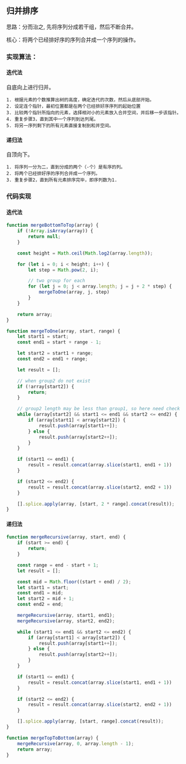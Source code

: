 ## 归并排序
思路：分而治之, 先将序列分成若干组，然后不断合并。

核心：将两个已经排好序的序列合并成一个序列的操作。

### 实现算法：

#### 迭代法
自底向上进行归并。

    1. 根据元素的个数推算出树的高度，确定迭代的次数，然后从底部开始。
    2. 设定连个指针，最初位置都是在两个已经排好序序列的起始位置
    3. 比较两个指针所指向的元素，选择相对小的元素放入合并空间，并后移一步该指针。
    4. 重复步骤3，直到其中一个序列到达列尾。
    5. 将另一序列剩下的所有元素直接复制到和并空间。

#### 递归法
自顶向下。

    1. 将序列一分为二，直到分成的两个（-个）是有序的列。
    2. 将两个已经排好序的序列合并成一个序列。
    3. 重复步骤2，直到所有元素排序完毕，即序列数为1.

### 代码实现
#### 迭代法
```JavaScript
function mergeBottomToTop(array) {
    if (!Array.isArray(array)) {
        return null;
    }

    const height = Math.ceil(Math.log2(array.length));

    for (let i = 0; i < height; i++) {
        let step = Math.pow(2, i);

        // two group for each
        for (let j = 0; j < array.length; j = j + 2 * step) {
            mergeToOne(array, j, step)
        }
    }

    return array;
}

function mergeToOne(array, start, range) {
    let start1 = start;
    const end1 = start + range - 1;

    let start2 = start1 + range;
    const end2 = end1 + range;

    let result = [];

    // when group2 do not exist
    if (!array[start2]) {
        return;
    }

    // group2 length may be less than group1, so here need check
    while (array[start2] && start1 <= end1 && start2 <= end2) {
        if (array[start1] < array[start2]) {
            result.push(array[start1++]);
        } else {
            result.push(array[start2++]);
        }
    }

    if (start1 <= end1) {
        result = result.concat(array.slice(start1, end1 + 1))
    }

    if (start2 <= end2) {
        result = result.concat(array.slice(start2, end2 + 1))
    }

    [].splice.apply(array, [start, 2 * range].concat(result));
}
```

#### 递归法
```JavaScript
function mergeRecursive(array, start, end) {
    if (start >= end) {
        return;
    }

    const range = end - start + 1;
    let result = [];

    const mid = Math.floor((start + end) / 2);
    let start1 = start;
    const end1 = mid;
    let start2 = mid + 1;
    const end2 = end;

    mergeRecursive(array, start1, end1);
    mergeRecursive(array, start2, end2);

    while (start1 <= end1 && start2 <= end2) {
        if (array[start1] < array[start2]) {
            result.push(array[start1++]);
        } else {
            result.push(array[start2++]);
        }
    }

    if (start1 <= end1) {
        result = result.concat(array.slice(start1, end1 + 1))
    }

    if (start2 <= end2) {
        result = result.concat(array.slice(start2, end2 + 1))
    }

    [].splice.apply(array, [start, range].concat(result));
}

function mergeTopToBottom(array) {
    mergeRecursive(array, 0, array.length - 1);
    return array;
}
```
